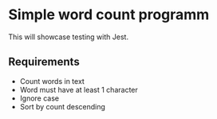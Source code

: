 # Simple word count programm

This will showcase testing with Jest.

## Requirements

* Count words in text
* Word must have at least 1 character
* Ignore case
* Sort by count descending
